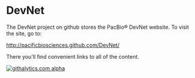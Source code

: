 DevNet
======

The DevNet project on github stores the PacBio® DevNet website. To visit the site, go to:

http://pacificbiosciences.github.com/DevNet/

There you'll find convenient links to all of the content.

[![githalytics.com alpha](https://cruel-carlota.pagodabox.com/36de2b11134a20a2ccde1d9cca786a45 "githalytics.com")](http://githalytics.com/PacificBiosciences/DevNet)
